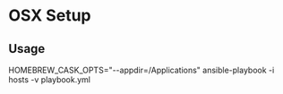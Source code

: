 # OSX Setup

## Usage

HOMEBREW_CASK_OPTS="--appdir=/Applications" ansible-playbook -i hosts -v playbook.yml